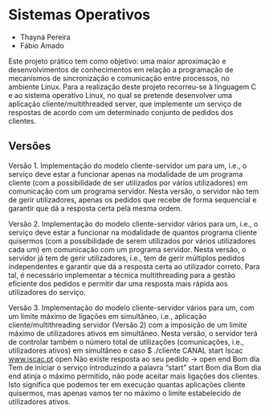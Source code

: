# Sistemas Operativos

*  Thayná Pereira
* Fábio Amado

Este projeto prático tem como objetivo: uma maior aproximação e desenvolvimentos de conhecimentos em relação a programação de mecanismos de sincronização e comunicação entre processos, no ambiente Linux. Para a realização deste projeto recorreu-se à linguagem C e ao sistema operativo Linux, no qual se pretende desenvolver uma aplicação cliente/multithreaded server, que implemente um serviço de respostas de acordo com um determinado conjunto de pedidos dos clientes.

## Versões
Versão 1. Implementação do modelo cliente-servidor um para um, i.e., o serviço deve estar a funcionar apenas na modalidade de um programa cliente (com a possibilidade de ser utilizados por vários utilizadores) em comunicação com um programa servidor. Nesta versão, o servidor não tem de gerir utilizadores, apenas os pedidos que recebe de forma sequencial e garantir que dá a resposta certa pela mesma ordem.

Versão 2. Implementação do modelo cliente-servidor vários para um, i.e., o serviço deve estar a funcionar na modalidade de quantos programa cliente quisermos (com a possibilidade de serem utilizados por vários utilizadores cada um) em comunicação com um programa servidor. Nesta versão, o servidor já tem de gerir utilizadores, i.e., tem de gerir múltiplos pedidos independentes e garantir que dá a resposta certa ao utilizador correto. Para tal, é necessário implementar a técnica multithreading para a gestão eficiente dos pedidos e permitir dar uma resposta mais rápida aos utilizadores do serviço.

Versão 3. Implementação do modelo cliente-servidor vários para um, com um limite máximo de ligações em simultâneo, i.e., aplicação cliente/multithreading servidor (Versão 2) com a imposição de um limite máximo de utilizadores ativos em simultâneo. Nesta versão, o servidor terá de controlar também o número total de utilizações (comunicações, i.e., utilizadores ativos) em simultâneo e caso 
$ ./cliente CANAL start Iscac www.iscac.pt open Não existe resposta ao seu pedido -> open end Bom dia Tem de iniciar o serviço introduzindo a palavra “start” start Bom dia Bom dia end atinja o máximo permitido, não pode aceitar mais ligações dos clientes. Isto significa que podemos ter em execução quantas aplicações cliente quisermos, mas apenas vamos ter no máximo o limite estabelecido de utilizadores ativos. 
 
